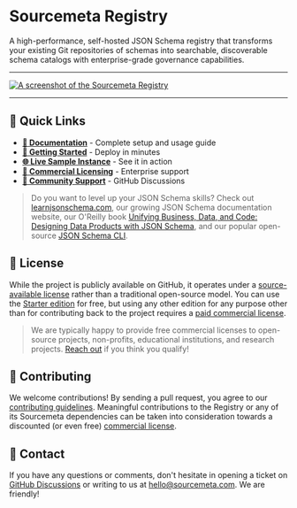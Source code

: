 # Sourcemeta Registry

A high-performance, self-hosted JSON Schema registry that transforms your
existing Git repositories of schemas into searchable, discoverable schema
catalogs with enterprise-grade governance capabilities.

***

[![A screenshot of the Sourcemeta Registry](https://www.sourcemeta.com/screenshot.webp)](https://schemas.sourcemeta.com)

***

## :rocket: Quick Links

- **[:book: Documentation](https://registry.sourcemeta.com)** - Complete setup and usage guide
- **[:dart: Getting Started](https://registry.sourcemeta.com/getting-started)** - Deploy in minutes
- **[:globe_with_meridians: Live Sample Instance](https://schemas.sourcemeta.com)** - See it in action
- **[:briefcase: Commercial Licensing](https://registry.sourcemeta.com/commercial)** - Enterprise support
- **[:speech_balloon: Community Support](https://github.com/sourcemeta/registry/discussions)** - GitHub Discussions

> Do you want to level up your JSON Schema skills? Check out
> [learnjsonschema.com](https://www.learnjsonschema.com), our growing JSON
> Schema documentation website, our O'Reilly book [Unifying Business, Data, and
> Code: Designing Data Products with JSON
> Schema](https://www.oreilly.com/library/view/unifying-business-data/9781098144999/),
> and our popular open-source [JSON Schema
> CLI](https://github.com/sourcemeta/jsonschema).

## :page_facing_up: License

While the project is publicly available on GitHub, it operates under a
[source-available
license](https://github.com/sourcemeta/registry/blob/main/LICENSE) rather than
a traditional open-source model. You can use the [Starter
edition](https://github.com/sourcemeta/registry/pkgs/container/registry) for
free, but using any other edition for any purpose other than for contributing
back to the project requires a [paid commercial
license](https://registry.sourcemeta.com/commercial/).

> We are typically happy to provide free commercial licenses to open-source
> projects, non-profits, educational institutions, and research projects.
> [Reach out](mailto:hello@sourcemeta.com) if you think you qualify!

## :handshake: Contributing

We welcome contributions! By sending a pull request, you agree to our
[contributing
guidelines](https://github.com/sourcemeta/.github/blob/main/CONTRIBUTING.md).
Meaningful contributions to the Registry or any of its Sourcemeta dependencies
can be taken into consideration towards a discounted (or even free) [commercial
license](https://registry.sourcemeta.com/commercial/).

## :email: Contact

If you have any questions or comments, don't hesitate in opening a ticket on
[GitHub Discussions](https://github.com/sourcemeta/registry/discussions) or
writing to us at [hello@sourcemeta.com](mailto:hello@sourcemeta.com). We are
friendly!
